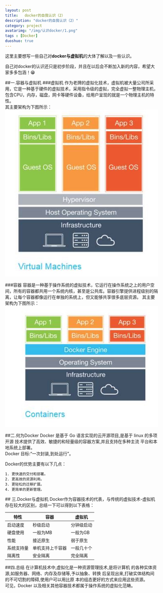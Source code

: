```yaml
---
layout: post
title:   docker的自我认识（2）
description: "docker的自我认识（2）"
category: project
avatarimg: "/img/认识docker/1.png"
tags : [Docker]
duoshuo: true
---
```

这里主要想写一些自己对**docker与虚拟机**的大体了解以及一些认识。

自己对docker的认识还只是初步阶段，并且在以后会不断加入新的内容，希望大家多多包涵！😁


<!-- more -->

##一.容器与虚拟机
###虚拟机
作为老牌的虚拟化技术，虚拟机被大量公司所采用，它是一种基于硬件的虚拟技术，采用指令级的虚拟，完全虚拟一整物理主机，包含CPU，内存，磁盘，网卡等硬件设备，给用户呈现的就是一个物理主机的特性。    
其主要架构为下图所示：    
![2]

###容器
容器是一种基于操作系统的虚拟技术，它运行在操作系统之上的用户空间，所有的容器都共用一个系统内核，甚至是公共库。容器引擎提供进程级别的隔离，让每个容器都像运行在单独的系统上，但又能够共享很多底层资源。	
其主要架构为下图所示：	
![3]

##二.何为Docker
Docker 是基于 Go 语言实现的云开源项目,是基于 linux 的多项开源 技术提供了高效、敏捷的和轻量级的容器方案,并且支持在多种主流 平台和本地系统上部署。		
Docker 目标:“一次封装,到处运行”。

Docker的优势主要有以下几点：

```
1. 更快速的交付和部署。	
2. 更高效的资源利用。	
3. 更轻松的迁移扩展。	
4. 更简单的更新管理。

```	

## 三.Docker与虚拟机
Docker作为容器技术的代表，与传统的虚拟技术-虚拟机存在较大的区别，总结一下可以得到以下表格：

| 特性 | 容器| 虚拟机 |
| ------------ | ------------- | ------------ |
| 启动速度 | 秒级启动 | 分钟级启动|
| 硬盘使用 | 一般为MB | 一般为GB |
| 性能 | 接近原生 | 弱于原生 |
| 系统支持量 | 单机支持上千容器 | 一般几十个 |
| 隔离性 | 安全隔离 | 完全隔离 |

##四.总结
在计算机技术中,虚拟化是一种资源管理技术,是将计算机 的各种实体资源,如服务器、网络、内存及存储等,予以抽象、转换 后呈现出来,打破实体结构间的不可切割的障碍,使用户可以用比原 本的组态更好的方式来应用这些资源。  
可见，Docker 以及相关其他容器技术都属于操作系统的虚拟化范畴。



[2]:/img/认识docker/2.jpg
[3]:/img/认识docker/3.jpg